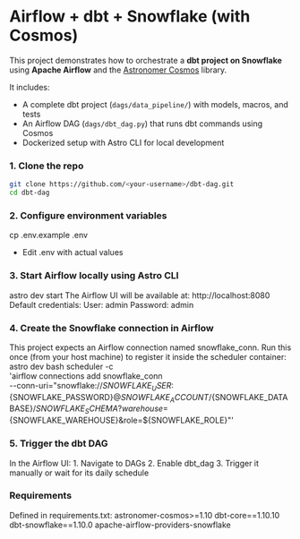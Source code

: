 # Airflow + dbt + Snowflake (with Cosmos)

This project demonstrates how to orchestrate a **dbt project on Snowflake** using **Apache Airflow** and the [Astronomer Cosmos](https://github.com/astronomer/astronomer-cosmos) library.  

It includes:
- A complete dbt project (`dags/data_pipeline/`) with models, macros, and tests
- An Airflow DAG (`dags/dbt_dag.py`) that runs dbt commands using Cosmos
- Dockerized setup with Astro CLI for local development

### 1. Clone the repo
```bash
git clone https://github.com/<your-username>/dbt-dag.git
cd dbt-dag
```

### 2. Configure environment variables
cp .env.example .env
- Edit .env with actual values

### 3. Start Airflow locally using Astro CLI
astro dev start
The Airflow UI will be available at: http://localhost:8080
Default credentials:
User: admin
Password: admin

### 4. Create the Snowflake connection in Airflow

This project expects an Airflow connection named snowflake_conn.
Run this once (from your host machine) to register it inside the scheduler container:
astro dev bash scheduler -c \
'airflow connections add snowflake_conn \
 --conn-uri="snowflake://${SNOWFLAKE_USER}:${SNOWFLAKE_PASSWORD}@${SNOWFLAKE_ACCOUNT}/${SNOWFLAKE_DATABASE}/${SNOWFLAKE_SCHEMA}?warehouse=${SNOWFLAKE_WAREHOUSE}&role=${SNOWFLAKE_ROLE}"'
 
 ### 5. Trigger the dbt DAG
 In the Airflow UI:
	1. Navigate to DAGs
	2. Enable dbt_dag
	3. Trigger it manually or wait for its daily schedule
	
### Requirements

Defined in requirements.txt:
astronomer-cosmos>=1.10
dbt-core==1.10.10
dbt-snowflake==1.10.0
apache-airflow-providers-snowflake


